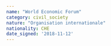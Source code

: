 ```yaml
---
name: "World Economic Forum"
category: civil_society
nature: "Organisation internationale"
nationality: CHE
date_signed: '2018-11-12'
---
```

    